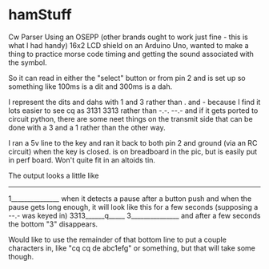 # hamStuff
Cw Parser
Using an OSEPP (other brands ought to work just fine - this is what I had handy) 16x2 LCD shield on an Arduino Uno,
wanted to make a thing to practice morse code timing and getting the sound associated with the symbol.

So it can read in either the "select" button or from pin 2 and is set up so something like 100ms is a dit and 300ms is a dah.

I represent the dits and dahs with 1 and 3 rather than . and - because I find it lots easier to see cq as 3131 3313 rather than -.-. --.- 
and if it gets ported to circuit python, there are some neet things on the transmit side that can be done with a 3 and a 1 rather than the other way.

I ran a 5v line to the key and ran it back to both pin 2 and ground (via an RC circuit) when the key is closed.   is on breadboard in the pic,
but is easily put in perf board.   Won't quite fit in an altoids tin.

The output looks a little like 
________________
1_______________
when it detects a pause after a button push and when the pause gets long enough, it will look like this for a few seconds (supposing a --.- was keyed in)
3313______q_____
3_______________ and after a few seconds the bottom "3" disappears.

Would like to use the remainder of that bottom line to put a couple characters in, like "cq cq de abc1efg" or something, but that will take some though.
